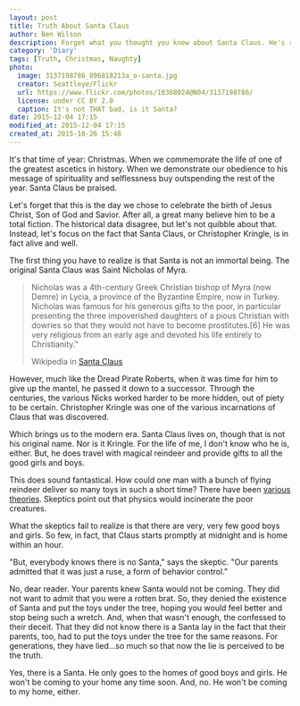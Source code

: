```yaml
---
layout: post
title: Truth About Santa Claus
author: Ben Wilson
description: Forget what you thought you knew about Santa Claus. He's real.
category: 'Diary'
tags: [Truth, Christmas, Naughty]
photo:
  image: 3137198786_896818213a_o-santa.jpg
  creator: Seattleye/Flickr
  url: https://www.flickr.com/photos/10368024@N04/3137198786/
  license: under CC BY 2.0
  caption: It's not THAT bad, is it Santa?
date: 2015-12-04 17:15
modified_at: 2015-12-04 17:15
created_at: 2015-10-26 15:48
---
```


It's that time of year: Christmas. When we commemorate the life of one of the greatest ascetics in history. When we demonstrate our obedience to his message of spirituality and selflessness buy outspending the rest of the year. Santa Claus be praised.

<!-- more -->

Let's forget that this is the day we chose to celebrate the birth of Jesus Christ, Son of God and Savior. After all, a great many believe him to be a total fiction. The historical data disagree, but let's not quibble about that. Instead, let's focus on the fact that Santa Claus, or Christopher Kringle, is in fact alive and well.

The first thing you have to realize is that Santa is not an immortal being. The original Santa Claus was Saint Nicholas of Myra.

<blockquote>
  <p>Nicholas was a 4th-century Greek Christian bishop of Myra (now Demre) in Lycia, a province of the Byzantine Empire, now in Turkey. Nicholas was famous for his generous gifts to the poor, in particular presenting the three impoverished daughters of a pious Christian with dowries so that they would not have to become prostitutes.[6] He was very religious from an early age and devoted his life entirely to Christianity."</p>
  <footer>Wikipedia in <a href='https://en.wikipedia.org/wiki/Santa_Claus'>Santa Claus</a></footer>
</blockquote>

However, much like the Dread Pirate Roberts, when it was time for him to give up the mantel, he passed it down to a successor. Through the centuries, the various Nicks worked harder to be more hidden, out of piety to be certain. Christopher Kringle was one of the various incarnations of Claus that was discovered.

Which brings us to the modern era. Santa Claus lives on, though that is not his original name. Nor is it Kringle. For the life of me, I don't know who he is, either. But, he does travel with magical reindeer and provide gifts to all the good girls and boys.

This does sound fantastical. How could one man with a bunch of flying reindeer deliver so many toys in such a short time? There have been [various theories](http://www.daclarke.org/Humour/santa.html). Skeptics point out that physics would incinerate the poor creatures.

What the skeptics fail to realize is that there are very, very few good boys and girls. So few, in fact, that Claus starts promptly at midnight and is home within an hour.

"But, everybody knows there is no Santa," says the skeptic. "Our parents admitted that it was just a ruse, a form of behavior control."

No, dear reader. Your parents knew Santa would not be coming. They did not want to admit that you were a rotten brat. So, they denied the existence of Santa and put the toys under the tree, hoping you would feel better and stop being such a wretch. And, when that wasn't enough, the confessed to their deceit. That they did not know there is a Santa lay in the fact that their parents, too, had to put the toys under the tree for the same reasons. For generations, they have lied...so much so that now the lie is perceived to be the truth.

Yes, there is a Santa. He only goes to the homes of good boys and girls. He won't be coming to your home any time soon. And, no. He won't be coming to my home, either.
